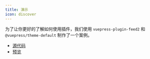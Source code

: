 ```yaml
---
title: 演示
icon: discover
---
```


为了让你更好的了解如何使用插件，我们使用 `vuepress-plugin-feed2` 和 `@vuepress/theme-default` 制作了一个案例。

- [源代码](https://github.com/vuepress-theme-hope/vuepress-theme-hope/tree/main/demo/feed2/)
- [预览](https://plugin-feed2-demo.vuejs.press)
